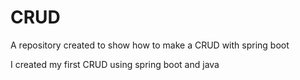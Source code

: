 # CRUD
A repository created to show how to make a CRUD with spring boot 

I created my first CRUD using spring boot and java
